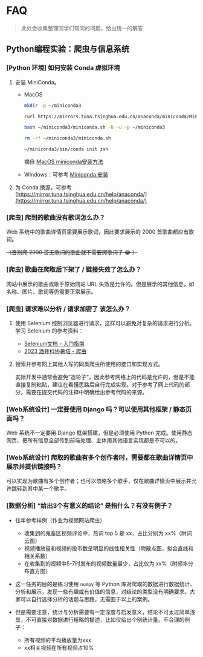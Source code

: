 # FAQ

> 此处会收集整理同学们常问的问题，给出统一的解答

## Python编程实验：爬虫与信息系统


### [Python 环境] 如何安装 Conda 虚拟环境

1. 安装 MiniConda。
    - MacOS 

        ```bash
        mkdir -p ~/miniconda3

        curl https://mirrors.tuna.tsinghua.edu.cn/anaconda/miniconda/Miniconda3-latest-MacOSX-arm64.sh -o ~/miniconda3/miniconda.sh

        bash ~/miniconda3/miniconda.sh -b -u -p ~/miniconda3

        rm -rf ~/miniconda3/miniconda.sh

        ~/miniconda3/bin/conda init zsh
        ```

        摘自 [MacOS miniconda安装方法](https://zhuanlan.zhihu.com/p/707270703)

    - Windows：可参考 [Miniconda 安装](https://www.quanxiaoha.com/conda/install-miniconde.html)


2. 为 Conda 换源，可参考 [https://mirror.tuna.tsinghua.edu.cn/help/anaconda/](https://mirror.tuna.tsinghua.edu.cn/help/anaconda/)


### [爬虫] 爬到的歌曲没有歌词怎么办？

Web 系统中的歌曲详情页需要展示歌词，因此要求展示的 2000 首歌曲都应有歌词。

<del>（否则爬 2000 首无歌词的歌曲就不需要爬歌词了 😭 ）</del>


### [爬虫] 歌曲在爬取后下架了 / 链接失效了怎么办？

网站中展示的歌曲或歌手原始网站 URL 失效是允许的。但是展示的其他信息，如名称、图片、歌词等仍需要正常展示。


### [爬虫] 请求难以分析 / 请求加密了 该怎么办？

1. 使用 Selenium 控制浏览器进行请求，这样可以避免对复杂的请求进行分析。学习 Selenium 的参考资料：
    - [Selenium文档 - 入门指南](https://www.selenium.dev/zh-cn/documentation/webdriver/getting_started/)
    - [2023 酒井科协暑培 - 爬虫](https://summer23.net9.org/backend/crawler/)

2. 搜索并参考网上其他人写的同类爬虫所使用的接口和实现方式。

    实际开发中通常会避免“造轮子”，因此参考网络上的代码是允许的，但是不能直接复制粘贴，建议在看懂思路后自行完成实现。对于参考了网上代码的部分，需要在提交代码的注释中明确给出参考代码的来源。


### [Web系统设计] 一定要使用 Django 吗？可以使用其他框架 / 静态页面吗？

Web 系统不一定要用 Django 框架搭建，但是必须使用 Python 完成。使用静态网页、把所有信息全部传到前端处理、主体用其他语言实现都是不可以的。


### [Web系统设计] 爬取的歌曲有多个创作者时，需要都在歌曲详情页中展示并提供链接吗？

可以实现为歌曲有多个创作者；也可以忽略多个歌手，仅在歌曲详情页中展示并允许跳转到其中某一个歌手。

### [数据分析] “给出3个有意义的结论” 是指什么？有没有例子？


- 往年参考样例（作业为视频网站爬虫）
    - 收集到的鬼畜区视频评论中，热词 top 5 是 xx，占比分别为 xx%（附词云图）
    - 视频播放量和视频的投币数呈明显的线性相关性（附散点图，拟合直线和相关系数）
    - 在收集到的视频中5-7时发布的视频数量最少，占比仅为 xx%（附频率分布直方图）

- 这一任务的目的是练习使用 `numpy` 等 Python 库对爬取的数据进行数据统计、分析和展示，发现一些有趣或有价值的信息，对结论的类型没有明确要求。大家可以自行选择分析的话题与思路，无需囿于以上的案例。

- 但是需要注意，统计与分析需要有一定深度与启发意义，结论不可太过简单浅显，不可直接对数据进行粗略的描述，比如仅给出个别统计量。不合理的例子：
    - 所有视频的平均播放量为xxx
    - xx相关视频在所有视频占10%
